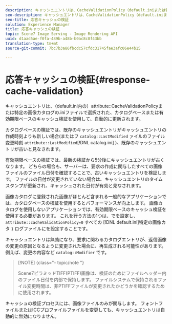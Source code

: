 ```yaml
---
description: キャッシュエントリは、CacheValidationPolicy（default.iniまたは特定の画像カタログの.iniファイル）属性で選択された、カタログベースまたは有効期限ベースのキャッシュ検証を使用して、自動的に更新されます。
seo-description: キャッシュエントリは、CacheValidationPolicy（default.iniまたは特定の画像カタログの.iniファイル）属性で選択された、カタログベースまたは有効期限ベースのキャッシュ検証を使用して、自動的に更新されます。
seo-title: 応答キャッシュの検証
solution: Experience Manager
title: 応答キャッシュの検証
topic: Scene7 Image Serving - Image Rendering API
uuid: d1aad5ae-f0fa-489b-a48b-b0ac8c8f43bb
translation-type: tm+mt
source-git-commit: 7bc7b3a86fbcdc57cfdc31745fae3afc06e44b15

---
```



# 応答キャッシュの検証{#response-cache-validation}

キャッシュエントリは、（default.ini内の）attribute::CacheValidationPolicyまたは特定の画像カタログの.iniファイルで選択された、カタログベースまたは有効期限ベースのキャッシュ検証を使用して、自動的に更新されます。

カタログベースの検証では、既存のキャッシュエントリがキャッシュエントリの作成時刻よりも新しい場合(またはフ `catalog::LastModified` ァイルのファイル変更時刻 `attribute::LastModified`[!DNL catalog.ini] )、既存のキャッシュエントリが古いと見なされます。

有効期限ベースの検証では、最新の検証から5分後にキャッシュエントリが古くなります。 どちらの場合も、サーバーは、要求の作成に関与したすべての画像ファイルのファイル日付を確認することで、古いキャッシュエントリを検証します。 ファイルの日付が変更されていない場合は、キャッシュエントリのタイムスタンプが更新され、キャッシュされた日付が有効と見なされます。

画像カタログに登録された画像がほとんど含まれる一般的なアプリケーションでは、カタログベースの検証を使用するとパフォーマンスが向上します。 画像カタログを使用しないアプリケーションでは、有効期限ベースのキャッシュ検証を使用する必要があります。 これを行う方法の1つは、でを設定し、 `attribute::cacheValidationPolicy=0` すべての [!DNL default.ini]特定の画像カタ `1` ログファイルにを設定することです。

キャッシュエントリは無効になり、要求に関わるカタログエントリが、返信画像の変更の原因となるように変更された場合に、再生成される可能性があります。 例えば、変更の内容など `catalog::Modifier` です。

>[!NOTE] {class=&quot;- topic/note &quot;}
>
>Scene7ピラミッドTIFF(PTIFF)画像は、検証のためにファイルヘッダー内のファイル日付を内部で保持します。 ファイルシステムで保持されるファイル変更時間は、非PTIFFファイルが変更されたかどうかを確認するために使用されます。

キャッシュの検証プロセスには、画像ファイルのみが関与します。 フォントファイルまたはICCプロファイルファイルを変更しても、キャッシュエントリは自動的に無効になりません。
